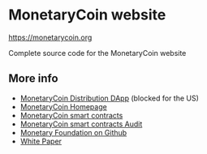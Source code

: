 # MonetaryCoin website
https://monetarycoin.org

Complete source code for the MonetaryCoin website

## More info

* [MonetaryCoin Distribution DApp](https://MonetaryCoin.io) (blocked for the US)
* [MonetaryCoin Homepage](https://MonetaryCoin.org)
* [MonetaryCoin smart contracts](https://github.com/Monetary-Foundation/MonetaryCoin)
* [MonetaryCoin smart contracts Audit](https://github.com/SagroVesk/MonetaryCoin-Audit/releases)
* [Monetary Foundation on Github](https://github.com/Monetary-Foundation)
* [White Paper](https://github.com/Monetary-Foundation/MonetaryCoin-White-Paper/blob/master/Monetary%20Protocol%20Whitepaper.pdf)

